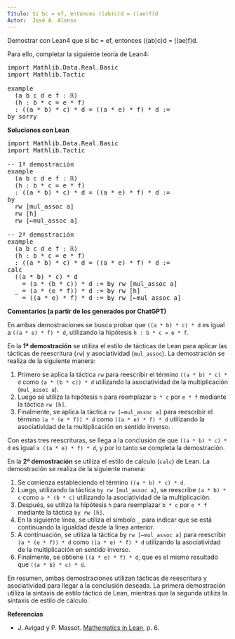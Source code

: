 ```yaml
---
Título: Si bc = ef, entonces ((ab)c)d = ((ae)f)d
Autor:  José A. Alonso
---
```


Demostrar con Lean4 que si bc = ef, entonces ((ab)c)d = ((ae)f)d.

Para ello, completar la siguiente teoría de Lean4:

<pre lang="lean">
import Mathlib.Data.Real.Basic
import Mathlib.Tactic

example
  (a b c d e f : ℝ)
  (h : b * c = e * f)
  : ((a * b) * c) * d = ((a * e) * f) * d :=
by sorry
</pre>
<!--more-->

<b>Soluciones con Lean</b>

<pre lang="lean">
import Mathlib.Data.Real.Basic
import Mathlib.Tactic

-- 1ª demostración
example
  (a b c d e f : ℝ)
  (h : b * c = e * f)
  : ((a * b) * c) * d = ((a * e) * f) * d :=
by
  rw [mul_assoc a]
  rw [h]
  rw [←mul_assoc a]

-- 2ª demostración
example
  (a b c d e f : ℝ)
  (h : b * c = e * f)
  : ((a * b) * c) * d = ((a * e) * f) * d :=
calc
  ((a * b) * c) * d
    = (a * (b * c)) * d := by rw [mul_assoc a]
  _ = (a * (e * f)) * d := by rw [h]
  _ = ((a * e) * f) * d := by rw [←mul_assoc a]
</pre>

<b>Comentarios (a partir de los generados por ChatGPT)</b>

En ambas demostraciones se busca probar que `((a * b) * c) * d` es igual a `((a * e) * f) * d`, utilizando la hipótesis `h : b * c = e * f`.

En la **1ª demostración** se utiliza el estilo de tácticas de Lean para aplicar las tácticas de reescritura (`rw`) y asociatividad (`mul_assoc`). La demostración se realiza de la siguiente manera:

1. Primero se aplica la táctica `rw` para reescribir el término `((a * b) * c) * d` como `(a * (b * c)) * d` utilizando la asociatividad de la multiplicación (`mul_assoc a`).
2. Luego se utiliza la hipótesis `h` para reemplazar `b * c` por `e * f` mediante la táctica `rw [h]`.
3. Finalmente, se aplica la táctica `rw [←mul_assoc a]` para reescribir el término `(a * (e * f)) * d` como `((a * e) * f) * d` utilizando la asociatividad de la multiplicación en sentido inverso.

Con estas tres reescrituras, se llega a la conclusión de que `((a * b) * c) * d` es igual `a ((a * e) * f) * d`, y por lo tanto se completa la demostración.

En la **2ª demostración** se utiliza el estilo de cálculo (`calc`) de Lean. La demostración se realiza de la siguiente manera:

1. Se comienza estableciendo el término `((a * b) * c) * d`.
2. Luego, utilizando la táctica `by rw [mul_assoc a]`, se reescribe `(a * b) * c` como `a * (b * c)` utilizando la asociatividad de la multiplicación.
3. Después, se utiliza la hipótesis `h` para reemplazar `b * c` por `e * f` mediante la táctica `by rw [h]`.
4. En la siguiente línea, se utiliza el símbolo `_` para indicar que se está continuando la igualdad desde la línea anterior.
5. A continuación, se utiliza la táctica by `rw [←mul_assoc a]` para reescribir `(a * (e * f)) * d` como `((a * e) * f) * d` utilizando la asociatividad de la multiplicación en sentido inverso.
6. Finalmente, se obtiene `((a * e) * f) * d`, que es el mismo resultado que `((a * b) * c) * d`.

En resumen, ambas demostraciones utilizan tácticas de reescritura y asociatividad para llegar a la conclusión deseada. La primera demostración utiliza la sintaxis de estilo táctico de Lean, mientras que la segunda utiliza la sintaxis de estilo de cálculo.

<b>Referencias</b>

+ J. Avigad y P. Massot. [Mathematics in Lean](https://bit.ly/3U4UjBk), p. 6.
